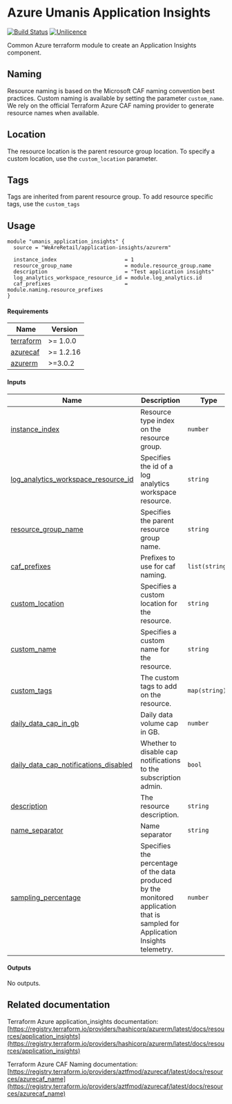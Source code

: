# Azure Umanis Application Insights

[![Build Status](https://dev.azure.com/umanis-consulting/terraform/_apis/build/status/mod_azu_application_insights?repoName=mod_azu_application_insights&branchName=master)](https://dev.azure.com/umanis-consulting/terraform/_build/latest?definitionId=6&repoName=mod_azu_application_insights&branchName=master) [![Unilicence](https://img.shields.io/badge/licence-The%20Unilicence-green)](LICENCE)


Common Azure terraform module to create an Application Insights component.
## Naming
Resource naming is based on the Microsoft CAF naming convention best practices. Custom naming is available by setting the parameter `custom_name`. We rely on the official Terraform Azure CAF naming provider to generate resource names when available.

## Location
The resource location is the parent resource group location. To specify a custom location, use the `custom_location` parameter.

## Tags
Tags are inherited from parent resource group. To add resource specific tags, use the `custom_tags`
## Usage
```hcl
module "umanis_application_insights" {
  source = "WeAreRetail/application-insights/azurerm"

  instance_index                      = 1
  resource_group_name                 = module.resource_group.name
  description                         = "Test application insights"
  log_analytics_workspace_resource_id = module.log_analytics.id
  caf_prefixes                        = module.naming.resource_prefixes
}

```
<!-- BEGIN_TF_DOCS -->
#### Requirements

| Name | Version |
|------|---------|
| <a name="requirement_terraform"></a> [terraform](#requirement\_terraform) | >= 1.0.0 |
| <a name="requirement_azurecaf"></a> [azurecaf](#requirement\_azurecaf) | >= 1.2.16 |
| <a name="requirement_azurerm"></a> [azurerm](#requirement\_azurerm) | >=3.0.2 |

#### Inputs

| Name | Description | Type | Default | Required |
|------|-------------|------|---------|:--------:|
| <a name="input_instance_index"></a> [instance\_index](#input\_instance\_index) | Resource type index on the resource group. | `number` | n/a | yes |
| <a name="input_log_analytics_workspace_resource_id"></a> [log\_analytics\_workspace\_resource\_id](#input\_log\_analytics\_workspace\_resource\_id) | Specifies the id of a log analytics workspace resource. | `string` | n/a | yes |
| <a name="input_resource_group_name"></a> [resource\_group\_name](#input\_resource\_group\_name) | Specifies the parent resource group name. | `string` | n/a | yes |
| <a name="input_caf_prefixes"></a> [caf\_prefixes](#input\_caf\_prefixes) | Prefixes to use for caf naming. | `list(string)` | `[]` | no |
| <a name="input_custom_location"></a> [custom\_location](#input\_custom\_location) | Specifies a custom location for the resource. | `string` | `""` | no |
| <a name="input_custom_name"></a> [custom\_name](#input\_custom\_name) | Specifies a custom name for the resource. | `string` | `""` | no |
| <a name="input_custom_tags"></a> [custom\_tags](#input\_custom\_tags) | The custom tags to add on the resource. | `map(string)` | `{}` | no |
| <a name="input_daily_data_cap_in_gb"></a> [daily\_data\_cap\_in\_gb](#input\_daily\_data\_cap\_in\_gb) | Daily data volume cap in GB. | `number` | `1` | no |
| <a name="input_daily_data_cap_notifications_disabled"></a> [daily\_data\_cap\_notifications\_disabled](#input\_daily\_data\_cap\_notifications\_disabled) | Whether to disable cap notifications to the subscription admin. | `bool` | `true` | no |
| <a name="input_description"></a> [description](#input\_description) | The resource description. | `string` | `""` | no |
| <a name="input_name_separator"></a> [name\_separator](#input\_name\_separator) | Name separator | `string` | `"-"` | no |
| <a name="input_sampling_percentage"></a> [sampling\_percentage](#input\_sampling\_percentage) | Specifies the percentage of the data produced by the monitored application that is sampled for Application Insights telemetry. | `number` | `100` | no |

#### Outputs

No outputs.
<!-- END_TF_DOCS -->
## Related documentation

Terraform Azure application_insights documentation: [https://registry.terraform.io/providers/hashicorp/azurerm/latest/docs/resources/application_insights](https://registry.terraform.io/providers/hashicorp/azurerm/latest/docs/resources/application_insights)

Terraform Azure CAF Naming documentation: [https://registry.terraform.io/providers/aztfmod/azurecaf/latest/docs/resources/azurecaf_name](https://registry.terraform.io/providers/aztfmod/azurecaf/latest/docs/resources/azurecaf_name)
